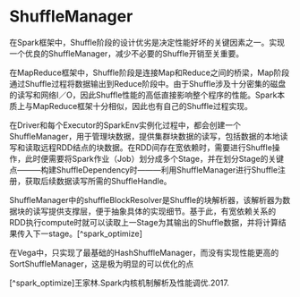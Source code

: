 # ShuffleManager

在Spark框架中，Shuffle阶段的设计优劣是决定性能好坏的关键因素之一。实现一个优良的ShuffleManager，减少不必要的Shuffle开销至关重要。

在MapReduce框架中，Shuffle阶段是连接Map和Reduce之间的桥梁，Map阶段通过Shuffle过程将数据输出到Reduce阶段中。由于Shuffle涉及十分密集的磁盘的读写和网络I／O，因此Shuffle性能的高低直接影响整个程序的性能。Spark本质上与MapReduce框架十分相似，因此也有自己的Shuffle过程实现。

在Driver和每个Executor的SparkEnv实例化过程中，都会创建一个ShuffleManager，用于管理块数据，提供集群块数据的读写，包括数据的本地读写和读取远程RDD结点的块数据。在RDD间存在宽依赖时，需要进行Shuffle操作，此时便需要将Spark作业（Job）划分成多个Stage，并在划分Stage的关键点———构建ShuffleDependency时———利用ShuffleManager进行Shuffle注册，获取后续数据读写所需的ShuffleHandle。

ShuffleManager中的shuffleBlockResolver是Shuffle的块解析器，该解析器为数据块的读写提供支撑层，便于抽象具体的实现细节。基于此，有宽依赖关系的RDD执行compute时就可以读取上一Stage为其输出的Shuffle数据，并将计算结果传入下一stage。[^spark_optimize]

在Vega中，只实现了最基础的HashShuffleManager，而没有实现性能更高的SortShuffleManager，这是极为明显的可以优化的点



[^spark_optimize]王家林.Spark内核机制解析及性能调优.2017.



















